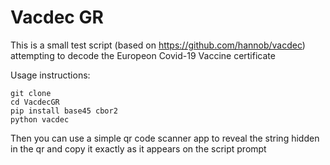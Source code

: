 # Vacdec GR
This is a small test script (based on https://github.com/hannob/vacdec) attempting to decode the Europeon Covid-19 Vaccine certificate 

Usage instructions: 

```
git clone
cd VacdecGR
pip install base45 cbor2
python vacdec 
```
Then you can use a simple qr code scanner app to reveal the string hidden in the qr and copy it exactly as it appears on the script prompt
